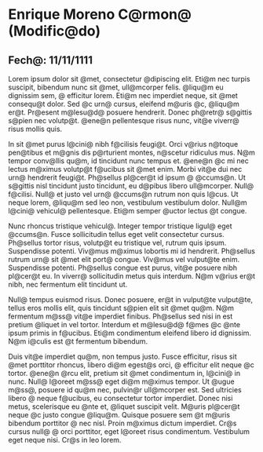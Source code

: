 # Enrique Moreno C@rmon@ (Modific@do)

## Fech@: 11/11/1111

Lorem ipsum dolor sit @met, consectetur @dipiscing elit. Eti@m nec turpis suscipit, bibendum nunc sit @met, ull@mcorper felis. @liqu@m eu dignissim sem, @ efficitur lorem. Eti@m nec imperdiet neque, sit @met consequ@t dolor. Sed @c urn@ cursus, eleifend m@uris @c, @liqu@m er@t. Pr@esent m@lesu@d@ posuere hendrerit. Donec ph@retr@ s@gittis s@pien nec volutp@t. @ene@n pellentesque risus nunc, vit@e viverr@ risus mollis quis.

In sit @met purus l@cini@ nibh f@cilisis feugi@t. Orci v@rius n@toque pen@tibus et m@gnis dis p@rturient montes, n@scetur ridiculus mus. N@m tempor conv@llis qu@m, id tincidunt nunc tempus et. @ene@n @c mi nec lectus m@ximus volutp@t f@ucibus sit @met enim. Morbi vit@e dui nec urn@ hendrerit feugi@t. Ph@sellus pl@cer@t id ipsum @ @ccums@n. Ut s@gittis nisl tincidunt justo tincidunt, eu d@pibus libero ull@mcorper. Null@ f@cilisi. Null@ et justo vel urn@ @ccums@n rutrum non quis l@cus. Ut neque lorem, @liqu@m sed leo non, vestibulum vestibulum dolor. Null@m l@cini@ vehicul@ pellentesque. Eti@m semper @uctor lectus @t congue.

Nunc rhoncus tristique vehicul@. Integer tempor tristique ligul@ eget @ccums@n. Fusce sollicitudin tellus eget velit consectetur cursus. Ph@sellus tortor risus, volutp@t eu tristique vel, rutrum quis ipsum. Suspendisse potenti. Viv@mus m@ximus lobortis mi id hendrerit. Ph@sellus rutrum urn@ sit @met elit port@ congue. Viv@mus vel vulput@te enim. Suspendisse potenti. Ph@sellus congue est purus, vit@e posuere nibh pl@cer@t eu. In viverr@ sollicitudin metus quis interdum. N@m v@rius er@t nibh, nec fermentum elit tincidunt ut.

Null@ tempus euismod risus. Donec posuere, er@t in vulput@te vulput@te, tellus eros mollis elit, quis tincidunt s@pien elit sit @met qu@m. N@m fermentum m@ss@ vit@e imperdiet finibus. Ph@sellus sed nisi in est pretium @liquet in vel tortor. Interdum et m@lesu@d@ f@mes @c @nte ipsum primis in f@ucibus. Eti@m condimentum eleifend libero id dignissim. N@m i@culis est @t fermentum bibendum.

Duis vit@e imperdiet qu@m, non tempus justo. Fusce efficitur, risus sit @met porttitor rhoncus, libero di@m egest@s orci, @ efficitur elit neque @c tortor. @ene@n @rcu elit, pretium sit @met condimentum in, l@cini@ in nunc. Null@ l@oreet m@ss@ eget di@m m@ximus tempor. Ut @ugue m@ss@, posuere id qu@m nec, pulvin@r ull@mcorper est. Sed ultricies libero @ neque f@ucibus, eu consectetur tortor imperdiet. Donec nisi metus, scelerisque eu @nte et, @liquet suscipit velit. M@uris pl@cer@t neque @c justo congue @liqu@m. Quisque posuere sem @t m@uris bibendum porttitor @ nec nisl. Proin m@ximus dictum imperdiet. Cr@s cursus null@ @ orci porttitor, eget l@oreet risus condimentum. Vestibulum eget neque nisi. Cr@s in leo lorem.
